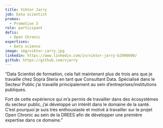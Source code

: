 ```yaml
---
title: Viktor Jarry
job: Data scientist
promos:
  - Promotion 3
role: participant
defis:
  - Open Chronic
expertises:
  - Data science
image: img/viktor-jarry.jpg
linkedin: https://www.linkedin.com/in/viktor-jarry-b2998690/
github: https://github.com/vjarry
---
```


“Data Scientist de formation, cela fait maintenant plus de trois ans que je travaille chez Sopra Steria en tant que Consultant Data. Spécialisé dans le Secteur Public j’ai travaillé principalement au sein d’entreprises/institutions publiques.

Fort de cette expérience qui m’a permis de travailler dans des écosystèmes du secteur public, j’ai développé un intérêt dans le domaine de la santé. C’est pourquoi je suis très enthousiaste et motivé à travailler sur le projet Open Chronic au sein de la DREES afin de développer une première expertise dans ce domaine.”
